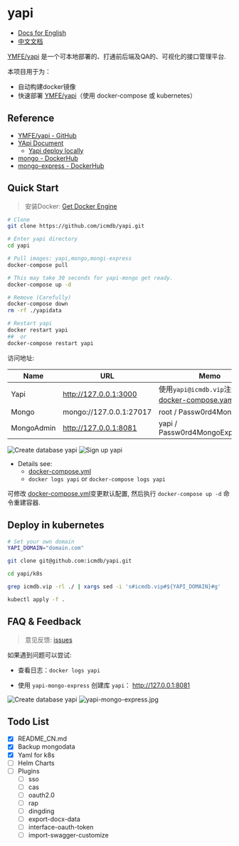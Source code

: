 # yapi

* [Docs for English](https://github.com/icmdb/yapi/blob/master/README.md)
* [中文文档](https://github.com/icmdb/yapi/blob/master/README_CN.md)

[YMFE/yapi](https://github.com/YMFE/yapi) 是一个可本地部署的、打通前后端及QA的、可视化的接口管理平台.

本项目用于为：

* 自动构建docker镜像
* 快速部署 [YMFE/yapi](https://github.com/YMFE/yapi)（使用 docker-compose 或 kubernetes）


## Reference

* [YMFE/yapi - GitHub](https://github.com/YMFE/yapi)
* [YApi Document](https://hellosean1025.github.io/yapi/) 
    * [Yapi deploy locally](https://hellosean1025.github.io/yapi/devops/index.html)
* [mongo - DockerHub](https://hub.docker.com/_/mongo)
* [mongo-express - DockerHub](https://hub.docker.com/_/mongo-express)

## Quick Start

> 安装Docker: [Get Docker Engine](https://docs.docker.com/install/linux/docker-ce/ubuntu/)

```bash
# Clone 
git clone https://github.com/icmdb/yapi.git

# Enter yapi directory
cd yapi

# Pull images: yapi,mongo,mongi-express
docker-compose pull

# This may take 30 seconds for yapi-mongo get ready.
docker-compose up -d

# Remove (Carefully)
docker-compose down
rm -rf ./yapidata

# Restart yapi
docker restart yapi
##  or
docker-compose restart yapi
```

访问地址:

|Name      |URL                    |Memo|
|----------|-----------------------|----|
|Yapi      |http://127.0.0.1:3000  |使用`yapi@icmdb.vip`注册,(可在[docker-compose.yaml](https://github.com/icmdb/yapi/blob/master/docker-compose.yml)中修改)|
|Mongo     |mongo://127.0.0.1:27017|root / Passw0rd4MongoRoot|
|MongoAdmin|http://127.0.0.1:8081  |yapi / Passw0rd4MongoExpressYapi|

![Create database yapi](https://raw.githubusercontent.com/icmdb/yapi/master/images/yapi.jpg)
![Sign up yapi](https://raw.githubusercontent.com/icmdb/yapi/master/images/yapi-signup.jpg)


* Details see: 
    * [docker-compose.yml](https://github.com/icmdb/yapi/blob/master/docker-compose.yml)
    * `docker logs yapi` or `docker-compose logs yapi`

可修改 [docker-compose.yml](https://github.com/icmdb/yapi/blob/master/docker-compose.yml)变更默认配置, 然后执行 `docker-compose up -d` 命令重建容器.


## Deploy in kubernetes

```bash
# Set your own domain
YAPI_DOMAIN="domain.com"

git clone git@github.com:icmdb/yapi.git

cd yapi/k8s

grep icmdb.vip -rl ./ | xargs sed -i 's#icmdb.vip#${YAPI_DOMAIN}#g'

kubectl apply -f .
```

## FAQ & Feedback

> 意见反馈: [issues](https://github.com/icmdb/yapi/issues)

如果遇到问题可以尝试:

* 查看日志：`docker logs yapi`

* 使用 `yapi-mongo-express` 创建库 `yapi`： http://127.0.0.1:8081

![Create database yapi](https://raw.githubusercontent.com/icmdb/yapi/master/images/yapi-mongo-express-login.jpg)
![yapi-mongo-express.jpg](https://raw.githubusercontent.com/icmdb/yapi/master/images/yapi-mongo-express.jpg)


## Todo List

* [x] README_CN.md
* [x] Backup mongodata
* [x] Yaml for k8s
* [ ] Helm Charts
* [ ] Plugins
    * [ ] sso
    * [ ] cas
    * [ ] oauth2.0
    * [ ] rap
    * [ ] dingding
    * [ ] export-docx-data
    * [ ] interface-oauth-token
    * [ ] import-swagger-customize
